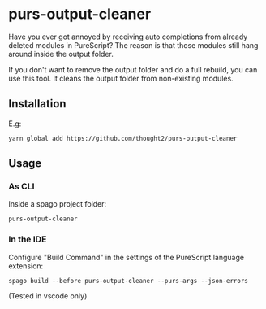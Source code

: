 # purs-output-cleaner

Have you ever got annoyed by receiving auto completions from already deleted modules in PureScript?
The reason is that those modules still hang around inside the output folder.

If you don't want to remove the output folder and do a full rebuild, you can use this tool. It cleans the output folder from non-existing modules.

## Installation

E.g:

```text
yarn global add https://github.com/thought2/purs-output-cleaner
```

## Usage

### As CLI

Inside a spago project folder:

```text
purs-output-cleaner
```

### In the IDE

Configure "Build Command" in the settings of the PureScript language extension:

`spago build --before purs-output-cleaner --purs-args --json-errors`

(Tested in vscode only)